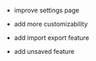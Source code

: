 - improve settings page
- add more customizability

- add import export feature
- add unsaved feature
